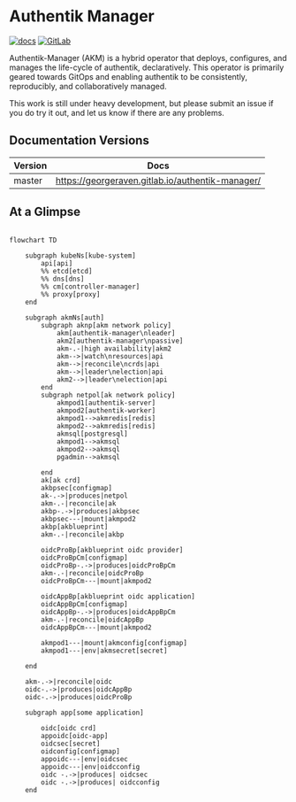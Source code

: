 # Authentik Manager

[![docs](https://gitlab.com/GeorgeRaven/authentik-manager/badges/master/pipeline.svg)](https://georgeraven.gitlab.io/authentik-manager/)
[![GitLab](https://img.shields.io/gitlab/v/tag/41806964?color=teal&label=AKM&sort=semver&style=for-the-badge)](https://gitlab.com/GeorgeRaven/authentik-manager)

Authentik-Manager (AKM) is a hybrid operator that deploys, configures, and manages the life-cycle of authentik, declaratively. This operator is primarily geared towards GitOps and enabling authentik to be consistently, reproducibly, and collaboratively managed.

This work is still under heavy development, but please submit an issue if you do try it out, and let us know if there are any problems.

## Documentation Versions

| Version | Docs                                             |
|---------|--------------------------------------------------|
| master  | https://georgeraven.gitlab.io/authentik-manager/ |


## At a Glimpse

```mermaid

flowchart TD

    subgraph kubeNs[kube-system]
        api[api]
        %% etcd[etcd]
        %% dns[dns]
        %% cm[controller-manager]
        %% proxy[proxy]
    end

    subgraph akmNs[auth]
        subgraph aknp[akm network policy]
            akm[authentik-manager\nleader]
            akm2[authentik-manager\npassive]
            akm-.-|high availability|akm2
            akm-->|watch\nresources|api
            akm-->|reconcile\ncrds|api
            akm-->|leader\nelection|api
            akm2-->|leader\nelection|api
        end
        subgraph netpol[ak network policy]
            akmpod1[authentik-server]
            akmpod2[authentik-worker]
            akmpod1-->akmredis[redis]
            akmpod2-->akmredis[redis]
            akmsql[postgresql]
            akmpod1-->akmsql
            akmpod2-->akmsql
            pgadmin-->akmsql

        end
        ak[ak crd]
        akbpsec[configmap]
        ak-.->|produces|netpol
        akm-.-|reconcile|ak
        akbp-.->|produces|akbpsec
        akbpsec---|mount|akmpod2
        akbp[akblueprint]
        akm-.-|reconcile|akbp

        oidcProBp[akblueprint oidc provider]
        oidcProBpCm[configmap]
        oidcProBp-.->|produces|oidcProBpCm
        akm-.-|reconcile|oidcProBp
        oidcProBpCm---|mount|akmpod2

        oidcAppBp[akblueprint oidc application]
        oidcAppBpCm[configmap]
        oidcAppBp-.->|produces|oidcAppBpCm
        akm-.-|reconcile|oidcAppBp
        oidcAppBpCm---|mount|akmpod2

        akmpod1---|mount|akmconfig[configmap]
        akmpod1---|env|akmsecret[secret]

    end

    akm-.->|reconcile|oidc
    oidc-.->|produces|oidcAppBp
    oidc-.->|produces|oidcProBp

    subgraph app[some application]

        oidc[oidc crd]
        appoidc[oidc-app]
        oidcsec[secret]
        oidconfig[configmap]
        appoidc---|env|oidcsec
        appoidc---|env|oidcconfig
        oidc -.->|produces| oidcsec
        oidc -.->|produces| oidcconfig
    end

```
